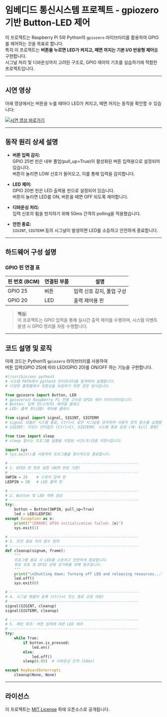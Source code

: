 # 임베디드 통신시스템 프로젝트 - gpiozero 기반 Button-LED 제어

이 프로젝트는 Raspberry Pi 5와 Python의 `gpiozero` 라이브러리를 활용하여 GPIO를 제어하는 것을 목표로 합니다.  
특히 이 프로젝트는 **버튼을 누르면 LED가 켜지고, 떼면 꺼지는 기본 I/O 반응형 제어**를 구현합니다.  
시그널 처리 및 디바운싱까지 고려된 구조로, GPIO 제어의 기초를 실습하기에 적합한 프로젝트입니다.

---

## 시연 영상

아래 영상에서는 버튼을 누를 때마다 LED가 켜지고, 떼면 꺼지는 동작을 확인할 수 있습니다:

[![시연 영상 바로가기](http://img.youtube.com/vi/1306bdldeCU/0.jpg)](https://youtube.com/shorts/1306bdldeCU)

---

## 동작 원리 상세 설명

- **버튼 입력 감지:**  
  GPIO 25번 핀은 내부 풀업(pull_up=True)이 활성화된 버튼 입력용으로 설정되어 있습니다.  
  버튼이 눌리면 LOW 신호가 들어오고, 이를 통해 입력을 감지합니다.

- **LED 제어:**  
  GPIO 20번 핀은 LED 출력용 핀으로 설정되어 있습니다.  
  버튼이 눌리면 LED를 ON, 버튼을 떼면 OFF 되도록 제어합니다.

- **디바운싱 처리:**  
  입력 신호의 튐을 방지하기 위해 50ms 간격의 polling을 적용했습니다.

- **안전 종료:**  
  `SIGINT`, `SIGTERM` 등의 시그널이 발생하면 LED를 소등하고 안전하게 종료합니다.

---

## 하드웨어 구성 설명
### GPIO 핀 연결 표

| 핀 번호 (BCM) | 연결된 부품 | 설명                        |
|---------------|--------------|-----------------------------|
| GPIO 25       | 버튼         | 입력 신호 감지, 풀업 구성     |
| GPIO 20       | LED          | 출력 제어용 핀               |

> **핵심:**  
> 이 프로젝트는 GPIO 입력을 통해 실시간 출력 제어를 수행하며, 시스템 이벤트 발생 시 GPIO 정리를 자동 수행합니다.

---

## 코드 설명 및 로직

아래 코드는 Python의 `gpiozero` 라이브러리를 사용하여  
버튼 입력(GPIO 25)에 따라 LED(GPIO 20)를 ON/OFF 하는 기능을 구현합니다.

```python
#!/usr/bin/env python3
# 시스템 PATH에서 python3 인터프리터를 탐색하여 실행합니다.
# 다양한 플랫폼에서 호환성을 보장하기 위한 권장 방식입니다.

from gpiozero import Button, LED
# gpiozero는 Raspberry Pi 전용 고수준 GPIO 제어 라이브러리입니다.
# Button: 입력 핀(스위치) 제어용 클래스
# LED: 출력 핀(LED) 제어용 클래스

from signal import signal, SIGINT, SIGTERM
# signal 모듈은 시스템 종료, Ctrl+C 같은 시그널을 감지하여 사용자 정의 함수를 실행할 수 있도록 합니다.
# SIGINT: 키보드 인터럽트 (Ctrl+C), SIGTERM: 시스템 종료 요청 (예: kill 명령)

from time import sleep
# sleep 함수는 프로그램 실행을 지정된 시간(초)만큼 지연시킵니다.

import sys
# sys.exit()를 사용하여 프로그램을 명시적으로 종료합니다.

# ----------------------------------------------------------
# 1. GPIO 핀 번호 설정 (BCM 번호 기준)
# ----------------------------------------------------------
SWPIN = 25    # 스위치 입력 핀
LEDPIN = 20   # LED 출력 핀

# ----------------------------------------------------------
# 2. Button 및 LED 객체 생성
# ----------------------------------------------------------
try:
    button = Button(SWPIN, pull_up=True)
    led = LED(LEDPIN)
except Exception as e:
    print(f"[ERROR] GPIO initialization failed: {e}")
    sys.exit(1)

# ----------------------------------------------------------
# 3. 안전 종료 처리 함수 정의
# ----------------------------------------------------------
def cleanup(signum, frame):
    """
    프로그램 종료 시 LED를 소등하고 안전하게 종료합니다.
    회로 보호 및 GPIO 상태 초기화를 위해 필수입니다.
    """
    print("\nShutting down: Turning off LED and releasing resources...")
    led.off()
    sys.exit(0)

# ----------------------------------------------------------
# 4. 시그널 핸들러 등록 (Ctrl+C 또는 종료 요청 대응)
# ----------------------------------------------------------
signal(SIGINT, cleanup)
signal(SIGTERM, cleanup)

# ----------------------------------------------------------
# 5. 메인 루프: 버튼 입력에 따른 LED 제어
# ----------------------------------------------------------
try:
    while True:
        if button.is_pressed:
            led.on()
        else:
            led.off()
        sleep(0.05)  # 디바운싱 간격 (50ms)

except KeyboardInterrupt:
    cleanup(None, None)
```
---

## 라이선스
이 프로젝트는 [MIT License](../LICENSE) 하에 오픈소스로 공개됩니다.